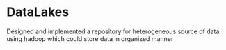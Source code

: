 # DataLakes
Designed and implemented a repository for heterogeneous source of data using hadoop which could store data in organized manner
